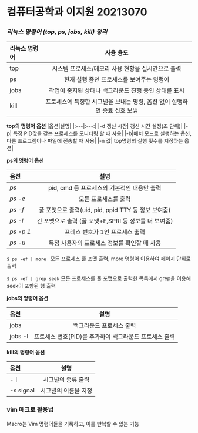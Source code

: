 # 컴퓨터공학과 이지원 20213070


### ***리눅스 명령어 (top, ps, jobs, kill) 정리***
|리눅스 명령어|사용 용도|
|:---|:---:|
|top|시스템 프로세스/메모리 사용 현황을 실시간으로 출력|
|ps|현재 실행 중인 프로세스를 보여주는 명렁어|
|jobs|작업이 중지된 상태나 백그라운드 진행 중인 상태를 표시|
|kill|프로세스에 특정한 시그널을 보내는 명령, 옵션 없이 실행하면 종료 신호 보냄|

**top의 명령어 옵션**
|옵션|설명|
|:---|:---:|
|-d 갱신 시간| 갱신 시간 설정(초 단위)|
|-p| 특정 PID값을 갖는 프로세스를 모니터링 할 때 사용|
|-b|배치 모드로 실행하는 옵션, 다른 프로그램이나 파일에 전송할 때 사용|
|-n 값| top명령의 실행 횟수를 지정하는 옵션|


**ps의 명령어 옵션**


|옵션|설명|
|:---|:---:|
|*ps*| pid, cmd 등 프로세스의 기본적인 내용만 출력|
|*ps -e*| 모든 프로세스를 출력|
|*ps -f* | 풀 포맷으로 출력(uid, pid, ppid TTY 등 정보 보여줌)|
|*ps -l* |긴 포맷으로 출력 (풀 포맷+F,SPRI 등 정보를 더 보여줌)|
|*ps -p 1* | 프레스 번호가 1인 프로세스 출력|
|*ps -u*| 특정 사용자의 프로세스 정보를 확인할 때 사용|


`$ ps -ef | more ` 모든 프로세스 풀 포맷 출력, more 명령어 이용하여 페이지 단위로 출력


`$ ps -ef | grep seek` 모든 프로세스를 풀 포맷으로 출력한 목록에서 grep을 이용해 seek이 포함된 행 출력


**jobs의 명령어 옵션**

|옵션|설명|
|:---|:---:|
|jobs|백그라운드 프로세스 출력|
|jobs -l|프로세스 번호(PID)를 추가하여 백그라운드 프로세스 출력


**kill의 명령어 옵션**

|옵션|설명|
|:---|:---:|
|-ㅣ|시그널의 종류 출력|
|-s signal|시그널의 이름을 지정|


### vim 매크로 활용법


Macro는 Vim 명령어들을 기록하고, 이를 반복할 수 있는 기능
